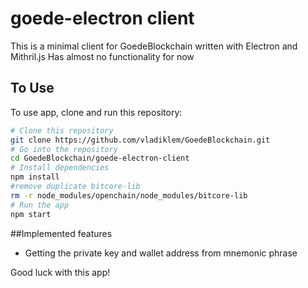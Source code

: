 # goede-electron client

This is a minimal client for GoedeBlockchain written with Electron and Mithril.js
Has almost no functionality for now

## To Use

To use app, clone and run this repository:

```bash
# Clone this repository
git clone https://github.com/vladiklem/GoedeBlockchain.git
# Go into the repository
cd GoedeBlockchain/goede-electron-client
# Install dependencies
npm install
#remove duplicate bitcore-lib
rm -r node_modules/openchain/node_modules/bitcore-lib
# Run the app
npm start
```

##Implemented features
- Getting the private key and wallet address from mnemonic phrase

Good luck with this app!
